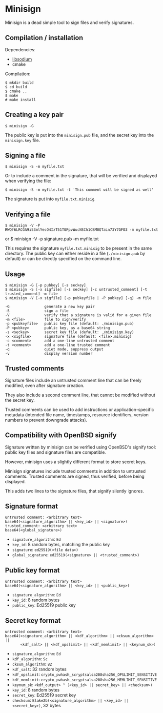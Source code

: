 
Minisign
========

Minisign is a dead simple tool to sign files and verify signatures.

Compilation / installation
--------------------------

Dependencies:
* [libsodium](http://doc.libsodium.org/)
* cmake

Compilation:

    $ mkdir build
    $ cd build
    $ cmake ..
    $ make
    # make install

Creating a key pair
-------------------

    $ minisign -G

The public key is put into the `minisign.pub` file, and the secret key
into the `minisign.key` file.

Signing a file
--------------

    $ minisign -S -m myfile.txt

Or to include a comment in the signature, that will be verified and
displayed when verifying the file:

    $ minisign -S -m myfile.txt -t 'This comment will be signed as well'

The signature is put into `myfile.txt.minisig`.

Verifying a file
----------------

    $ minisign -V -P RWQf6LRCGA9i53mlYecO4IzT51TGPpvWucNSCh1CBM0QTaLn73Y7GFO3 -m myfile.txt
or
    $ minisign -V -p signature.pub -m myfile.txt

This requires the signature `myfile.txt.minisig` to be present in the same
directory.
The public key can either reside in a file (`./minisign.pub` by
default) or can be directly specified on the command line.

Usage
-----



    $ minisign -G [-p pubkey] [-s seckey]
    $ minisign -S [-x sigfile] [-s seckey] [-c untrusted_comment] [-t trusted_comment] -m file
    $ minisign -V [-x sigfile] [-p pubkeyfile | -P pubkey] [-q] -m file

    -G                generate a new key pair
    -S                sign a file
    -V                verify that a signature is valid for a given file
    -m <file>         file to sign/verify
    -p <pubkeyfile>   public key file (default: ./minisign.pub)
    -P <pubkey>       public key, as a base64 string
    -s <seckey>       secret key file (default: ./minisign.key)
    -x <sigfile>      signature file (default: <file>.minisig)
    -c <comment>      add a one-line untrusted comment
    -t <comment>      add a one-line trusted comment
    -q                quiet mode, suppress output
    -v                display version number

Trusted comments
----------------

Signature files include an untrusted comment line that can be freely
modified, even after signature creation.

They also include a second comment line, that cannot be modified
without the secret key.

Trusted comments can be used to add instructions or application-specific
metadata (intended file name, timestamps, resource identifiers,
version numbers to prevent downgrade attacks).

Compatibility with OpenBSD signify
----------------------------------

Signature written by minisign can be verified using OpenBSD's signify
tool: public key files and signature files are compatible.

However, minisign uses a slightly different format to store secret keys.

Minisign signatures include trusted comments in addition to untrusted
comments. Trusted comments are signed, thus verified, before being
displayed.

This adds two lines to the signature files, that signify silently ignores.

Signature format
----------------

    untrusted comment: <arbitrary text>
    base64(<signature_algorithm> || <key_id> || <signature>)
    trusted_comment: <arbitrary text>
    base64(<global_signature>)

* `signature_algorithm`: `Ed`
* `key_id`: 8 random bytes, matching the public key
* `signature`: `ed25519(<file data>)`
* `global_signature`: `ed25519(<signature> || <trusted_comment>)`

Public key format
-----------------

    untrusted comment: <arbitrary text>
    base64(<signature_algorithm> || <key_id> || <public_key>)

* `signature_algorithm`: `Ed`
* `key_id`: 8 random bytes
* `public_key`: Ed25519 public key

Secret key format
-----------------

    untrusted comment: <arbitrary text>
    base64(<signature_algorithm> || <kdf_algorithm> || <cksum_algorithm> ||
           <kdf_salt> || <kdf_opslimit> || <kdf_memlimit> || <keynum_sk>)

* `signature_algorithm`: `Ed`
* `kdf_algorithm`: `Sc`
* `cksum_algorithm`: `B2`
* `kdf_salt`: 32 random bytes
* `kdf_opslimit`: `crypto_pwhash_scryptsalsa208sha256_OPSLIMIT_SENSITIVE`
* `kdf_memlimit`: `crypto_pwhash_scryptsalsa208sha256_MEMLIMIT_SENSITIVE`
* `keynum_sk`: `<kdf_output> ^ (<key_id> || secret_key> || <checksum>)`
* `key_id`: 8 random bytes
* `secret_key`: Ed25519 secret key
* `checksum`: `Blake2b(<signature_algorithm> || <key_id> || <secret_key>)`, 32 bytes
